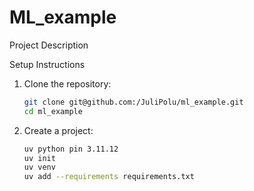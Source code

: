 # ML_example

Project Description

Setup Instructions
1. Clone the repository:
    ```bash
    git clone git@github.com:/JuliPolu/ml_example.git
    cd ml_example
    ```
2. Create a project:
    ```bash
    uv python pin 3.11.12
    uv init
    uv venv
    uv add --requirements requirements.txt
    ```

